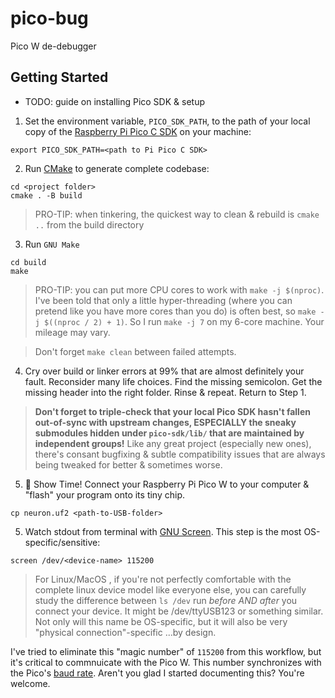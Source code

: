 # pico-bug

Pico W de-debugger

## Getting Started

* TODO: guide on installing Pico SDK & setup

1. Set the environment variable, `PICO_SDK_PATH`, to the path of your local copy of the [Raspberry Pi Pico C SDK](https://www.raspberrypi.com/documentation/pico-sdk/index_doxygen.html) on your machine:

```shell
export PICO_SDK_PATH=<path to Pi Pico C SDK>
```
2. Run [CMake](https://cmake.org/getting-started/) to generate complete codebase:

```shell
cd <project folder>
cmake . -B build
```

> PRO-TIP: when tinkering, the quickest way to clean & rebuild is `cmake ..` from the build directory

3. Run `GNU Make`

```shell
cd build
make
```

> PRO-TIP: you can put more CPU cores to work with `make -j $(nproc)`. I've been told that only a little hyper-threading (where you can pretend like you have more cores than you do) is often best, so `make -j $((nproc / 2) + 1)`. So I run `make -j 7` on my 6-core machine. Your mileage may vary.

> Don't forget `make clean` between failed attempts.

4. Cry over build or linker errors at 99% that are almost definitely your fault. Reconsider many life choices. Find the missing semicolon. Get the missing header into the right folder. Rinse & repeat. Return to Step 1.

> **Don't forget to triple-check that your local Pico SDK hasn't fallen out-of-sync with upstream changes, ESPECIALLY the sneaky submodules hidden under `pico-sdk/lib/` that are maintained by independent groups!** Like any great project (especially new ones), there's consant bugfixing & subtle compatibility issues that are always being tweaked for better & sometimes worse.

5. 🎉 Show Time! Connect your Raspberry Pi Pico W to your computer & "flash" your program onto its tiny chip.

```shell
cp neuron.uf2 <path-to-USB-folder>
```

5. Watch stdout from terminal with [GNU Screen](). This step is the most OS-specific/sensitive:

```shell
screen /dev/<device-name> 115200
```

> For Linux/MacOS , if you're not perfectly comfortable with the complete linux device model like everyone else, you can carefully study the difference between `ls /dev` run _before AND after_ you connect your device. It might be /dev/ttyUSB123 or something similar. Not only will this name be OS-specific, but it will also be very "physical connection"-specific ...by design.

I've tried to eliminate this "magic number" of `115200` from this workflow, but it's critical to commnuicate with the Pico W. This number synchronizes with the Pico's [baud rate](). Aren't you glad I started documenting this? You're welcome.
